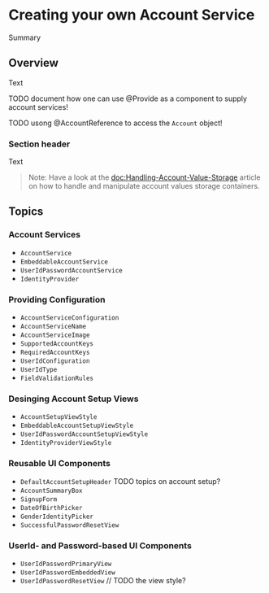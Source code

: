 # Creating your own Account Service

<!--@START_MENU_TOKEN@-->Summary<!--@END_MENU_TOKEN@-->

<!--
                  
This source file is part of the Spezi open-source project

SPDX-FileCopyrightText: 2023 Stanford University and the project authors (see CONTRIBUTORS.md)

SPDX-License-Identifier: MIT
             
-->

## Overview

<!--@START_MENU_TOKEN@-->Text<!--@END_MENU_TOKEN@-->

TODO document how one can use @Provide as a component to supply account services!

TODO usong @AccountReference to access the ``Account`` object!

### Section header

<!--@START_MENU_TOKEN@-->Text<!--@END_MENU_TOKEN@-->

> Note: Have a look at the <doc:Handling-Account-Value-Storage> article on how to handle and manipulate account values storage containers.

## Topics

### Account Services

- ``AccountService``
- ``EmbeddableAccountService``
- ``UserIdPasswordAccountService``
- ``IdentityProvider``

### Providing Configuration

- ``AccountServiceConfiguration``
- ``AccountServiceName``
- ``AccountServiceImage``
- ``SupportedAccountKeys``
- ``RequiredAccountKeys``
- ``UserIdConfiguration``
- ``UserIdType``
- ``FieldValidationRules``

### Desinging Account Setup Views

- ``AccountSetupViewStyle``
- ``EmbeddableAccountSetupViewStyle``
- ``UserIdPasswordAccountSetupViewStyle``
- ``IdentityProviderViewStyle``

### Reusable UI Components

- ``DefaultAccountSetupHeader`` TODO topics on account setup?
- ``AccountSummaryBox``
- ``SignupForm``
- ``DateOfBirthPicker``
- ``GenderIdentityPicker``
- ``SuccessfulPasswordResetView``

### UserId- and Password-based UI Components

- ``UserIdPasswordPrimaryView``
- ``UserIdPasswordEmbeddedView``
- ``UserIdPasswordResetView``
// TODO the view style?


